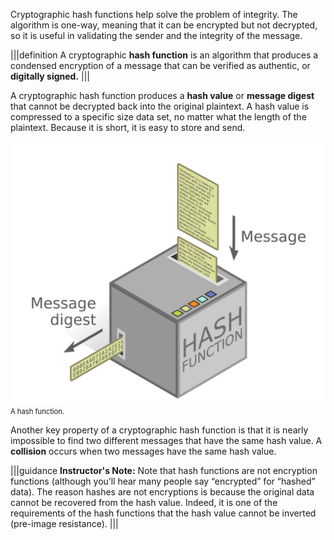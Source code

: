 Cryptographic hash functions help solve the problem of integrity. The algorithm is one-way, meaning that it can be encrypted but not decrypted, so it is useful in validating the sender and the integrity of the message.

|||definition
A cryptographic **hash function** is an algorithm that produces a condensed encryption of a message that can be verified as authentic, or **digitally signed.** 
|||

A cryptographic hash function produces a **hash value** or **message digest** that cannot be decrypted back into the original plaintext.  A hash value is compressed to a specific size data set, no matter what the length of the plaintext. Because it is short, it is easy to store and send.  

<figure class="snippetimg" style="margin: 0 auto;width:100%">
  <img src=".guides/img/Hashfn.PNG" alt="A hash function">
  <figcaption style="font-size: 0.8em; text-align: left;">A hash function.   
  </figure>


Another key property of a cryptographic hash function is that it is nearly impossible to find two different messages that have the same hash value. A **collision** occurs when two messages have the same hash value.

|||guidance
**Instructor's Note:** Note that hash functions are not encryption functions (although you’ll hear many people say “encrypted” for “hashed” data). The reason hashes are not encryptions is because the original data cannot be recovered from the hash value. Indeed, it is one of the requirements of the hash functions that the hash value cannot be inverted (pre-image resistance).
|||

